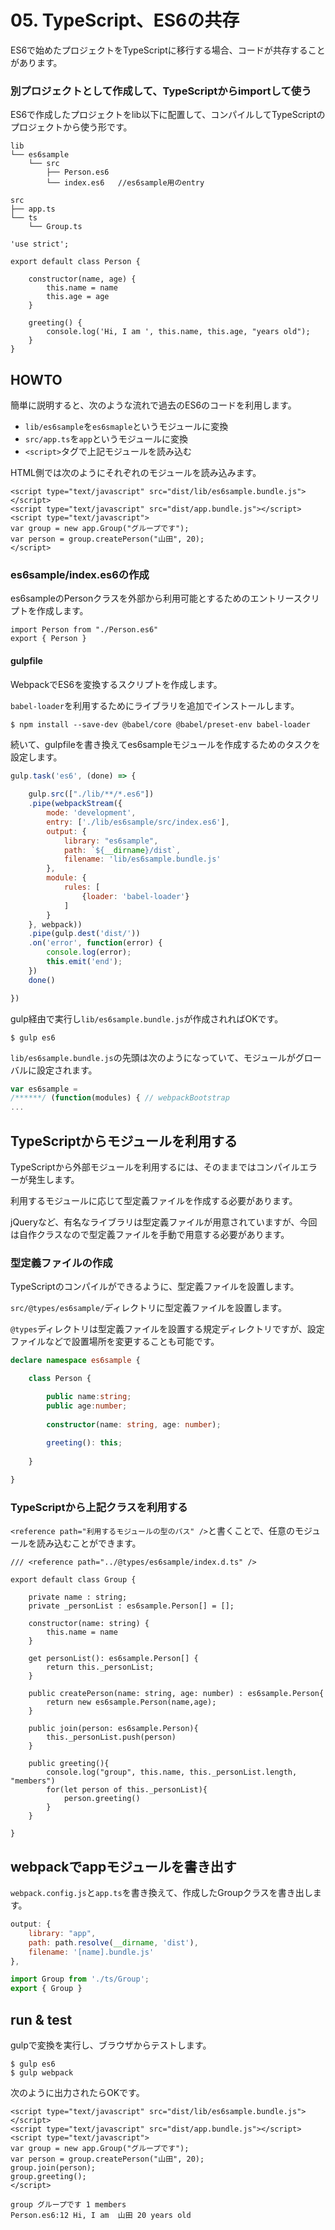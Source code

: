 # 05. TypeScript、ES6の共存

ES6で始めたプロジェクトをTypeScriptに移行する場合、コードが共存することがあります。

### 別プロジェクトとして作成して、TypeScriptからimportして使う

ES6で作成したプロジェクトをlib以下に配置して、コンパイルしてTypeScriptのプロジェクトから使う形です。

```
lib
└── es6sample
    └── src
        ├── Person.es6
        └── index.es6	//es6sample用のentry

src
├── app.ts
└── ts
    └── Group.ts

```

```Person.es6
'use strict';

export default class Person {

	constructor(name, age) {
		this.name = name
		this.age = age
	}
	
	greeting() {
		console.log('Hi, I am ', this.name, this.age, "years old");
	}
}
```

## HOWTO

簡単に説明すると、次のような流れで過去のES6のコードを利用します。

- ``lib/es6sample``を``es6smaple``というモジュールに変換
- ``src/app.ts``を``app``というモジュールに変換
- ``<script>``タグで上記モジュールを読み込む

HTML側では次のようにそれぞれのモジュールを読み込みます。

```
<script type="text/javascript" src="dist/lib/es6sample.bundle.js"></script>
<script type="text/javascript" src="dist/app.bundle.js"></script>
<script type="text/javascript">
var group = new app.Group("グループです");
var person = group.createPerson("山田", 20);
</script>
```

### es6sample/index.es6の作成

es6sampleのPersonクラスを外部から利用可能とするためのエントリースクリプトを作成します。

```lib/es6sample/src/index.es6
import Person from "./Person.es6"
export { Person }
```


#### gulpfile

WebpackでES6を変換するスクリプトを作成します。

``babel-loader``を利用するためにライブラリを追加でインストールします。

```
$ npm install --save-dev @babel/core @babel/preset-env babel-loader
```

続いて、gulpfileを書き換えてes6sampleモジュールを作成するためのタスクを設定します。

```gulpfile.js
gulp.task('es6', (done) => {
	
	gulp.src(["./lib/**/*.es6"])
	.pipe(webpackStream({
		mode: 'development',
		entry: ['./lib/es6sample/src/index.es6'],
		output: {
			library: "es6sample",
			path: `${__dirname}/dist`,
			filename: 'lib/es6sample.bundle.js'
		},
		module: {
			rules: [
				{loader: 'babel-loader'}
			]
		}
	}, webpack))
	.pipe(gulp.dest('dist/'))
	.on('error', function(error) {
		console.log(error);
		this.emit('end');
	})
	done()

})
```

gulp経由で実行し``lib/es6sample.bundle.js``が作成されればOKです。

```
$ gulp es6
```

``lib/es6sample.bundle.js``の先頭は次のようになっていて、モジュールがグローバルに設定されます。

```lib/es6sample.bundle.js
var es6sample =
/******/ (function(modules) { // webpackBootstrap
...
```

## TypeScriptからモジュールを利用する

TypeScriptから外部モジュールを利用するには、そのままではコンパイルエラーが発生します。

利用するモジュールに応じて型定義ファイルを作成する必要があります。

jQueryなど、有名なライブラリは型定義ファイルが用意されていますが、今回は自作クラスなので型定義ファイルを手動で用意する必要があります。


### 型定義ファイルの作成

TypeScriptのコンパイルができるように、型定義ファイルを設置します。

``src/@types/es6sample/``ディレクトリに型定義ファイルを設置します。

``@types``ディレクトリは型定義ファイルを設置する規定ディレクトリですが、設定ファイルなどで設置場所を変更することも可能です。

```@types/es6sample/index.d.ts
declare namespace es6sample {

	class Person {

		public name:string;
		public age:number;
	
		constructor(name: string, age: number);
	
		greeting(): this;
	
	}

}
```

### TypeScriptから上記クラスを利用する

```<reference path="利用するモジュールの型のパス" />```と書くことで、任意のモジュールを読み込むことができます。

```src/ts/Group.ts6
/// <reference path="../@types/es6sample/index.d.ts" />

export default class Group {

	private name : string;
	private _personList : es6sample.Person[] = [];

	constructor(name: string) {
		this.name = name
	}

	get personList(): es6sample.Person[] {
		return this._personList;
	}

	public createPerson(name: string, age: number) : es6sample.Person{
		return new es6sample.Person(name,age);
	}

	public join(person: es6sample.Person){
		this._personList.push(person)
	}

	public greeting(){
		console.log("group", this.name, this._personList.length, "members")
		for(let person of this._personList){
			person.greeting()
		}
	}

}
```

## webpackでappモジュールを書き出す

``webpack.config.js``と``app.ts``を書き換えて、作成したGroupクラスを書き出します。


```webpack.config.js
output: {
	library: "app",
	path: path.resolve(__dirname, 'dist'),
	filename: '[name].bundle.js'
},
```

```app.ts
import Group from './ts/Group';
export { Group }
```

## run & test

gulpで変換を実行し、ブラウザからテストします。

```
$ gulp es6
$ gulp webpack
```

次のように出力されたらOKです。

```
<script type="text/javascript" src="dist/lib/es6sample.bundle.js"></script>
<script type="text/javascript" src="dist/app.bundle.js"></script>
<script type="text/javascript">
var group = new app.Group("グループです");
var person = group.createPerson("山田", 20);
group.join(person);
group.greeting();
</script>
```

```
group グループです 1 members
Person.es6:12 Hi, I am  山田 20 years old
```